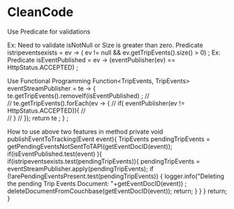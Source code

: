 # CleanCode

Use Predicate for validations
  
  Ex: 
  Need to validate isNotNull or Size is greater than zero.
  Predicate<TripEvents> istripeventsexists = ev -> ( ev != null && ev.getTripEvents().size() > 0) ;
  Ex: Predicate<Event> isEventPublished = ev -> (eventPublisher(ev) == HttpStatus.ACCEPTED) ;
  
Use Functional Programming
 Function<TripEvents, TripEvents> eventStreamPublisher = te -> {
      te.getTripEvents().removeIf(isEventPublished) ;
//    
//    te.getTripEvents().forEach(ev -> {
//       if( eventPublisher(ev != HttpStatus.ACCEPTED)){
//          
//       }
//    });
      return te ;
   } ;


How to use above two features in method
 private void publishEventToTracking(Event event){
      TripEvents pendingTripEvents = getPendingEventsNotSentToTAPI(getEventDocID(event));
      if(isEventPublished.test(event) ){
         if(istripeventsexists.test(pendingTripEvents)){
            pendingTripEvents = eventStreamPublisher.apply(pendingTripEvents);
            if (!arePendingEventsPresent.test(pendingTripEvents)) {
               logger.info("Deleting the pending Trip Events Document: "+getEventDocID(event)) ;
               deleteDocumentFromCouchbase(getEventDocID(event));
               return;
            }
         }
      } 
      return;
   }
